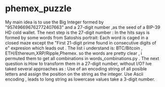 # phemex_puzzle
My main idea is to use the Big Integer formed by "957496696762772407663" and a 27-digit number ,as the seed of a 
BIP-39 HD cold wallet.
The next step is the 27-digit number :
In the hits says is formed by some words from Satoshis portrait:
Each word is caged in a closed maze  except the "First 21-digit prime found in consecutive digits of e" expresion which leads out .
The list i understand is: BTC/Bitcoin , ETH/Ethereum,XRP/Ripple,Phemex.
so the words are pretty clear , i permuted them to get all combinations in words_combinations.py .
The next question is:How to transform them in a 27-digit number, without I/O?
Ive taked several approaches as :
Use of an encoding string of all posible letters and assign the position on the string as the integer.
Use Ascii encoding , leads to long string as lowercase values take a 3-digit number.


